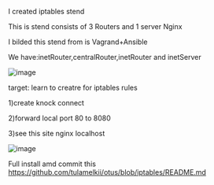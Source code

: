 I created iptables stend

This is stend consists of 3 Routers and 1 server Nginx

I bilded this stend from is Vagrand+Ansible

We have:inetRouter,centralRouter,inetRouter and inetServer

![image](https://github.com/tulamelkii/otus/assets/130311206/82bc1d27-2460-444f-b171-abab798267ed)

target: learn to creatre for iptables rules

1)create knock connect

2)forward local port 80 to 8080
   
3)see this site  nginx localhost

![image](https://github.com/tulamelkii/otus/assets/130311206/c43afc8d-d0ec-41c5-b502-a0141c49f70b)

Full install amd commit this https://github.com/tulamelkii/otus/blob/iptables/README.md
